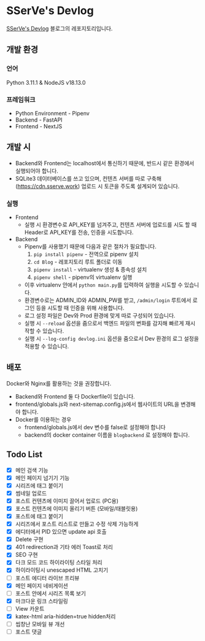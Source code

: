 # SSerVe's Devlog
[SSerVe's Devlog](https://blog.sserve.work) 블로그의 레포지토리입니다.

## 개발 환경
### 언어
Python 3.11.1 & NodeJS v18.13.0  
### 프레임워크
- Python Environment - Pipenv
- Backend - FastAPI
- Frontend - NextJS

## 개발 시
- Backend와 Frontend는 localhost에서 통신하기 때문에, 반드시 같은 환경에서 실행되어야 합니다.
- SQLite3 데이터베이스를 쓰고 있으며, 컨텐츠 서버를 따로 구축해 (https://cdn.sserve.work) 업로드 시 토큰을 주도록 설계되어 있습니다.

### 실행
- Frontend
  + 실행 시 환경변수로 API_KEY를 넘겨주고, 컨텐츠 서버에 업로드를 시도 할 때 Header로 API_KEY를 전송, 인증을 시도합니다.
- Backend
  + Pipenv를 사용했기 때문에 다음과 같은 절차가 필요합니다.
    1. `pip install pipenv` - 전역으로 pipenv 설치
    2. `cd Blog` - 레포지토리 루트 폴더로 이동
    3. `pipenv install` - virtualenv 생성 & 종속성 설치
    4. `pipenv shell` - pipenv의 virtualenv 실행
  + 이후 virtualenv 안에서 `python main.py`를 입력하여 실행을 시도할 수 있습니다.
  + 환경변수로는 ADMIN_ID와 ADMIN_PW를 받고, `/admin/login` 루트에서 로그인 등을 시도할 때 인증을 위해 사용합니다.
  + 로그 설정 파일은 Dev와 Prod 환경에 맞게 따로 구성되어 있습니다.
  + 실행 시 `--reload` 옵션을 줌으로서 백엔드 파일의 변화를 감지해 빠르게 재시작할 수 있습니다.
  + 실행 시 `--log-config devlog.ini` 옵션을 줌으로서 Dev 환경의 로그 설정을 적용할 수 있습니다.

## 배포
Docker와 Nginx를 활용하는 것을 권장합니다.

- Backend와 Frontend 둘 다 Dockerfile이 있습니다.
- frontend/globals.js와 next-sitemap.config.js에서 웹사이트의 URL을 변경해야 합니다.
- Docker를 이용하는 경우
  + frontend/globals.js에서 dev 변수를 false로 설정해야 합니다
  + backend의 docker container 이름을 `blogbackend` 로 설정해야 합니다.

## Todo List

- [X] 메인 검색 기능
- [X] 메인 페이지 넘기기 기능
- [X] 시리즈에 태그 붙이기
- [X] 썸네일 업로드
- [X] 포스트 컨텐츠에 이미지 끌어서 업로드 (PC용)
- [X] 포스트 컨텐츠에 이미지 올리기 버튼 (모바일/태블릿용)
- [X] 포스트에 태그 붙이기
- [X] 시리즈에서 포스트 리스트로 만들고 수정 삭제 가능하게
- [X] 에디터에서 PID 있으면 update api 호출
- [X] Delete 구현
- [X] 401 redirection과 기타 에러 Toast로 처리
- [X] SEO 구현
- [X] 다크 모드 코드 하이라이팅 스타일 처리
- [X] 하이라이팅시 unescaped HTML 고치기
- [ ] 포스트 에디터 라이브 프리뷰
- [X] 메인 페이지 네비게이션
- [ ] 포스트 안에서 시리즈 목록 보기
- [X] 마크다운 링크 스타일링
- [ ] View 카운트
- [X] katex-html aria-hidden=true hidden처리
- [ ] 씹창난 모바일 뷰 개선
- [ ] 포스트 댓글